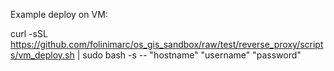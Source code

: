 Example deploy on VM:

curl -sSL https://github.com/folinimarc/os_gis_sandbox/raw/test/reverse_proxy/scripts/vm_deploy.sh | sudo bash -s -- "hostname" "username" "password"


